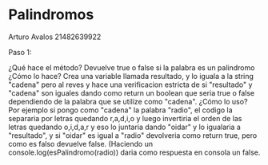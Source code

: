 # Palindromos
Arturo Avalos 21482639922

Paso 1:

¿Qué hace el método?
Devuelve true o false si la palabra es un palindromo
¿Cómo lo hace?
Crea una variable llamada resultado, y lo iguala a la string "cadena" pero al reves y hace una verificacion estricta de si "resultado" y "cadena" son iguales dando como return un boolean que seria true o false dependiendo de la palabra que se utilize como "cadena".
¿Cómo lo uso?
Por ejemplo si pongo como "cadena" la palabra "radio", el codigo la separaria por letras quedando r,a,d,i,o  y luego invertiria el orden de las letras quedando o,i,d,a,r y eso lo juntaria dando "oidar" y lo igualaria a "resultado", y si "oidar" es igual a "radio" devolveria como return true, pero como es falso devuelve false. (Haciendo un console.log(esPalindromo(radio)) daria como respuesta en consola un false.
